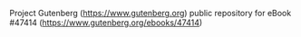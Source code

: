 Project Gutenberg (https://www.gutenberg.org) public repository for eBook #47414 (https://www.gutenberg.org/ebooks/47414)
